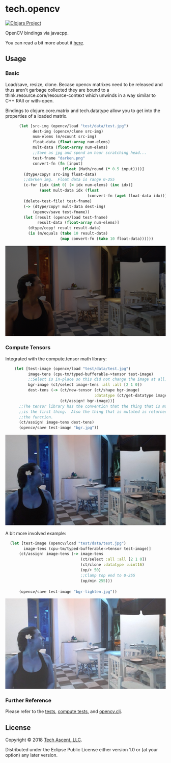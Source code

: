 # tech.opencv

[![Clojars Project](https://clojars.org/techascent/tech.opencv/latest-version.svg)](https://clojars.org/techascent/tech.opencv)

OpenCV bindings via javacpp.  

You can read a bit more about it [here](http://techascent.com/blog/opencv-love.html).

## Usage


### Basic

Load/save, resize, clone.  Becase opencv matrixes need to be released and thus aren't garbage collected they are bound to a think.resource.core/resource-context which unwinds in a way similar to C++ RAII or with-open.

Bindings to clojure.core.matrix and tech.datatype allow you to get into the properties of
a loaded matrix.

```clojure
      (let [src-img (opencv/load "test/data/test.jpg")
            dest-img (opencv/clone src-img)
            num-elems (m/ecount src-img)
            float-data (float-array num-elems)
            mult-data (float-array num-elems)
            ;;Save as jpg and spend an hour scratching head...
            test-fname "darken.png"
            convert-fn (fn [input]
                         (float (Math/round (* 0.5 input))))]
        (dtype/copy! src-img float-data)
        ;;darken img.  Float data is range 0-255
        (c-for [idx (int 0) (< idx num-elems) (inc idx)]
               (aset mult-data idx (float
                                    (convert-fn (aget float-data idx)))))
        (delete-test-file! test-fname)
        (-> (dtype/copy! mult-data dest-img)
            (opencv/save test-fname))
        (let [result (opencv/load test-fname)
              result-data (float-array num-elems)]
          (dtype/copy! result result-data)
          (is (m/equals (take 10 result-data)
                        (map convert-fn (take 10 float-data))))))
```

![darker image](images/darken.png)


### Compute Tensors

Integrated with the compute.tensor math library:

```clojure
    (let [test-image (opencv/load "test/data/test.jpg")
          image-tens (cpu-tm/typed-bufferable->tensor test-image)
          ;;Select is in-place so this did not change the image at all.
          bgr-image (ct/select image-tens :all :all [2 1 0])
          dest-tens (-> (ct/new-tensor (ct/shape bgr-image)
                                       :datatype (ct/get-datatype image-tens))
                        (ct/assign! bgr-image))]
      ;;The tensor library has the convention that the thing that is mutated
      ;;is the first thing.  Also the thing that is mutated is returned from
      ;;the function.
      (ct/assign! image-tens dest-tens)
      (opencv/save test-image "bgr.jpg"))
```

![bgr image](images/bgr.jpg)


A bit more involved example:


```clojure
  (let [test-image (opencv/load "test/data/test.jpg")
        image-tens (cpu-tm/typed-bufferable->tensor test-image)]
      (ct/assign! image-tens (-> image-tens
                                 (ct/select :all :all [2 1 0])
                                 (ct/clone :datatype :uint16)
                                 (op/+ 50)
                                 ;;Clamp top end to 0-255
                                 (op/min 255)))

      (opencv/save test-image "bgr-lighten.jpg"))
```

![lightened bgr](images/bgr-lighten.jpg)



### Further Reference


Please refer to the [tests](test/tech/opencv_test.clj),
[compute tests](test/tech/opencv_compute_test.clj),
and [opencv.clj](src/tech/opencv.clj).


## License

Copyright © 2018 [Tech Ascent, LLC](https://github.com/tech-ascent).

Distributed under the Eclipse Public License either version 1.0 or (at
your option) any later version.
